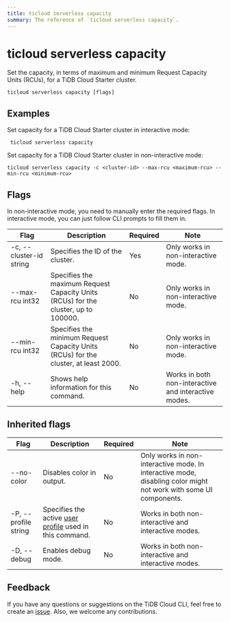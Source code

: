 ```yaml
---
title: ticloud serverless capacity
summary: The reference of `ticloud serverless capacity`.
---
```


# ticloud serverless capacity

Set the capacity, in terms of maximum and minimum Request Capacity Units (RCUs), for a TiDB Cloud Starter cluster.

```shell
ticloud serverless capacity [flags]
```

## Examples

Set capacity for a TiDB Cloud Starter cluster in interactive mode:

```shell
 ticloud serverless capacity
```

Set capacity for a TiDB Cloud Starter cluster in non-interactive mode:

```shell
ticloud serverless capacity -c <cluster-id> --max-rcu <maximum-rcu> --min-rcu <minimum-rcu>
```

## Flags

In non-interactive mode, you need to manually enter the required flags. In interactive mode, you can just follow CLI prompts to fill them in.

| Flag                    | Description                                  | Required | Note                                                 |
|-------------------------|----------------------------------------------|----------|------------------------------------------------------|
| -c, --cluster-id string | Specifies the ID of the cluster.             | Yes      | Only works in non-interactive mode.                  |
| --max-rcu int32         | Specifies the maximum Request Capacity Units (RCUs) for the cluster, up to 100000. | No       | Only works in non-interactive mode.                  |
| --min-rcu int32         | Specifies the minimum Request Capacity Units (RCUs) for the cluster, at least 2000.  | No       | Only works in non-interactive mode.                  |
| -h, --help              | Shows help information for this command.     | No       | Works in both non-interactive and interactive modes. |

## Inherited flags

| Flag                 | Description                                                                                          | Required | Note                                                                                                             |
|----------------------|------------------------------------------------------------------------------------------------------|----------|------------------------------------------------------------------------------------------------------------------|
| --no-color           | Disables color in output.                                                                            | No       | Only works in non-interactive mode. In interactive mode, disabling color might not work with some UI components. |
| -P, --profile string | Specifies the active [user profile](/tidb-cloud/cli-reference.md#user-profile) used in this command. | No       | Works in both non-interactive and interactive modes.                                                             |
| -D, --debug          | Enables debug mode.                                                                                  | No       | Works in both non-interactive and interactive modes.                                                             |

## Feedback

If you have any questions or suggestions on the TiDB Cloud CLI, feel free to create an [issue](https://github.com/tidbcloud/tidbcloud-cli/issues/new/choose). Also, we welcome any contributions.
